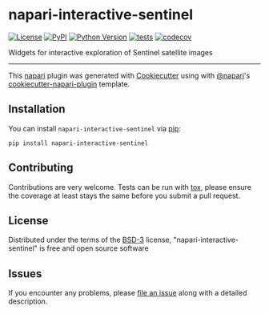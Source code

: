 # napari-interactive-sentinel

[![License](https://img.shields.io/pypi/l/napari-interactive-sentinel.svg?color=green)](https://github.com/DragaDoncila/napari-interactive-sentinel/raw/master/LICENSE)
[![PyPI](https://img.shields.io/pypi/v/napari-interactive-sentinel.svg?color=green)](https://pypi.org/project/napari-interactive-sentinel)
[![Python Version](https://img.shields.io/pypi/pyversions/napari-interactive-sentinel.svg?color=green)](https://python.org)
[![tests](https://github.com/DragaDoncila/napari-interactive-sentinel/workflows/tests/badge.svg)](https://github.com/DragaDoncila/napari-interactive-sentinel/actions)
[![codecov](https://codecov.io/gh/DragaDoncila/napari-interactive-sentinel/branch/master/graph/badge.svg)](https://codecov.io/gh/DragaDoncila/napari-interactive-sentinel)

Widgets for interactive exploration of Sentinel satellite images

----------------------------------

This [napari] plugin was generated with [Cookiecutter] using with [@napari]'s [cookiecutter-napari-plugin] template.

<!--
Don't miss the full getting started guide to set up your new package:
https://github.com/napari/cookiecutter-napari-plugin#getting-started

and review the napari docs for plugin developers:
https://napari.org/docs/plugins/index.html
-->

## Installation

You can install `napari-interactive-sentinel` via [pip]:

    pip install napari-interactive-sentinel

## Contributing

Contributions are very welcome. Tests can be run with [tox], please ensure
the coverage at least stays the same before you submit a pull request.

## License

Distributed under the terms of the [BSD-3] license,
"napari-interactive-sentinel" is free and open source software

## Issues

If you encounter any problems, please [file an issue] along with a detailed description.

[napari]: https://github.com/napari/napari
[Cookiecutter]: https://github.com/audreyr/cookiecutter
[@napari]: https://github.com/napari
[MIT]: http://opensource.org/licenses/MIT
[BSD-3]: http://opensource.org/licenses/BSD-3-Clause
[GNU GPL v3.0]: http://www.gnu.org/licenses/gpl-3.0.txt
[GNU LGPL v3.0]: http://www.gnu.org/licenses/lgpl-3.0.txt
[Apache Software License 2.0]: http://www.apache.org/licenses/LICENSE-2.0
[Mozilla Public License 2.0]: https://www.mozilla.org/media/MPL/2.0/index.txt
[cookiecutter-napari-plugin]: https://github.com/napari/cookiecutter-napari-plugin
[file an issue]: https://github.com/DragaDoncila/napari-interactive-sentinel/issues
[napari]: https://github.com/napari/napari
[tox]: https://tox.readthedocs.io/en/latest/
[pip]: https://pypi.org/project/pip/
[PyPI]: https://pypi.org/
